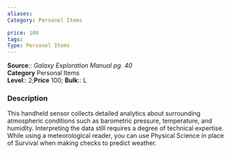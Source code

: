 ```yaml
---
aliases: 
Category: Personel Items

price: 100
tags: 
Type: Personel Items
---
```

**Source**:: _Galaxy Exploration Manual pg. 40_  
**Category** Personal Items  
**Level**:: 2;**Price** 100; **Bulk**:: L

### Description

This handheld sensor collects detailed analytics about surrounding atmospheric conditions such as barometric pressure, temperature, and humidity. Interpreting the data still requires a degree of technical expertise. While using a meteorological reader, you can use Physical Science in place of Survival when making checks to predict weather.
